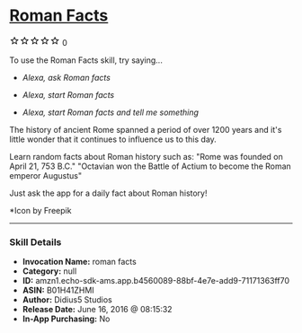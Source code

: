 # [Roman Facts](http://alexa.amazon.com/#skills/amzn1.echo-sdk-ams.app.b4560089-88bf-4e7e-add9-71171363ff70)
![0 stars](../../images/ic_star_border_black_18dp_1x.png)![0 stars](../../images/ic_star_border_black_18dp_1x.png)![0 stars](../../images/ic_star_border_black_18dp_1x.png)![0 stars](../../images/ic_star_border_black_18dp_1x.png)![0 stars](../../images/ic_star_border_black_18dp_1x.png) 0

To use the Roman Facts skill, try saying...

* *Alexa, ask Roman facts*

* *Alexa, start Roman facts*

* *Alexa, start Roman facts and tell me something*

The history of ancient Rome spanned a period of over 1200 years and it's little wonder that it continues to influence us to this day.

Learn random facts about Roman history such as:
"Rome was founded on April 21, 753 B.C."
"Octavian won the Battle of Actium to become the Roman emperor Augustus"

Just ask the app for a daily fact about Roman history!

*Icon by Freepik

***

### Skill Details

* **Invocation Name:** roman facts
* **Category:** null
* **ID:** amzn1.echo-sdk-ams.app.b4560089-88bf-4e7e-add9-71171363ff70
* **ASIN:** B01H41ZHMI
* **Author:** Didius5 Studios
* **Release Date:** June 16, 2016 @ 08:15:32
* **In-App Purchasing:** No
